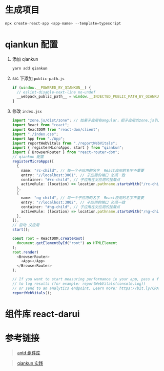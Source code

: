 # 生成项目

```typescript
npx create-react-app <app-name> --template=typescript
```

# qiankun 配置

1. 添加 qiankun

   ```typescript
   yarn add qiankun
   ```

2. src 下添加 `public-path.js`

   ```typescript
   if (window.__POWERED_BY_QIANKUN__) {
     // eslint-disable-next-line no-undef
     __webpack_public_path__ = window.__INJECTED_PUBLIC_PATH_BY_QIANKUN__;
   }
   ```

3. 修改 `index.jsx`

   ```typescript
   import "zone.js/dist/zone"; // 如果子应用有angular，把子应用的zone.js引入删除，在base应用import
   import React from "react";
   import ReactDOM from "react-dom/client";
   import "./index.css";
   import App from "./App";
   import reportWebVitals from "./reportWebVitals";
   import { registerMicroApps, start } from "qiankun";
   import { BrowserRouter } from "react-router-dom";
   // qiankun 配置
   registerMicroApps([
     {
       name: "rc-child", // 每一个子应用的名字  React应用的名字不重要
       entry: "//localhost:3001", // 子应用的端口 必须一致
       container: "#rc-child", // 子应用在父应用的挂载点
       activeRule: (location) => location.pathname.startsWith("/rc-child"), // 父应用中激活子应用的规则
     },
     {
       name: "ng-child", // 每一个子应用的名字  React应用的名字不重要
       entry: "//localhost:3002", // 子应用的端口 必须一致
       container: "#ng-child", // 子应用在父应用的挂载点
       activeRule: (location) => location.pathname.startsWith("/ng-child"), // 父应用中激活子应用的规则
     },
   ]);
   // 启动 父应用
   start();

   const root = ReactDOM.createRoot(
     document.getElementById("root") as HTMLElement
   );
   root.render(
     <BrowserRouter>
       <App></App>
     </BrowserRouter>
   );

   // If you want to start measuring performance in your app, pass a function
   // to log results (for example: reportWebVitals(console.log))
   // or send to an analytics endpoint. Learn more: https://bit.ly/CRA-vitals
   reportWebVitals();
   ```

# 组件库 react-darui

# 参考链接

> [antd 组件库](https://ant.design/components/overview-cn/)

> [qiankun 实践](https://juejin.cn/post/6986258669172490271)
